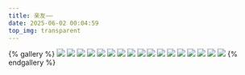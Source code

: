 ```yaml
---
title: 亲友——
date: 2025-06-02 00:04:59
top_img: transparent
---
```

{% gallery %}
![](/album/friends/Image_1748794582808.jpg)
![](/album/friends/Image_1748794584722.jpg)
![](/album/friends/Image_1748794586630.jpg)
![](/album/friends/Image_1748794588414.jpg)
![](/album/friends/Image_1748794590017.jpg)
![](/album/friends/Image_1748794591751.jpg)
![](/album/friends/Image_1748794593516.jpg)
![](/album/friends/Image_1748794640994.jpg)
![](/album/friends/Image_1748794645766.jpg)
![](/album/friends/Image_1748794653347.jpg)
![](/album/friends/Image_1748794655135.jpg)
![](/album/friends/Image_1748794657222.jpg)
![](/album/friends/Image_1748794661261.jpg)
![](/album/friends/Image_1747553651479.jpg)
![](/album/friends/ec27b9dbc52e605bf0249f036f5ec814.png)
![](/album/friends/crop1654790231163.jpg)
![](/album/friends/Image_1749539612313.jpg)
{% endgallery %}